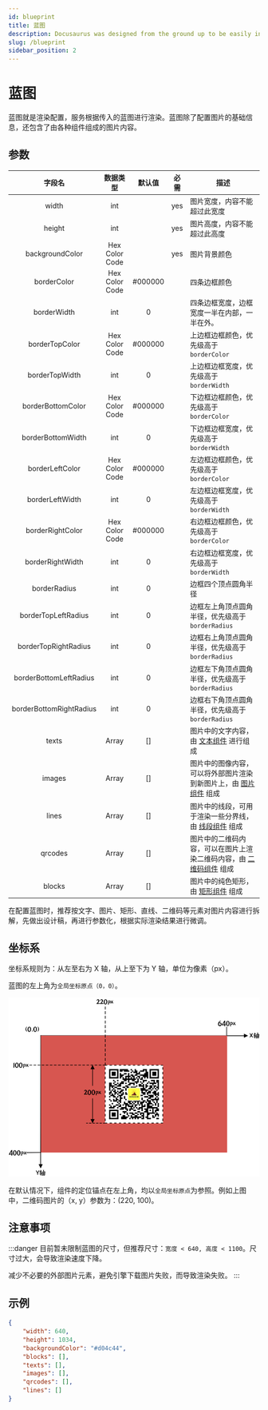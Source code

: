 ```yaml
---
id: blueprint
title: 蓝图
description: Docusaurus was designed from the ground up to be easily installed and used to get your website up and running quickly.
slug: /blueprint
sidebar_position: 2
---
```


# 蓝图
蓝图就是渲染配置，服务根据传入的蓝图进行渲染。蓝图除了配置图片的基础信息，还包含了由各种组件组成的图片内容。

## 参数
| 字段名          | 数据类型       | 默认值 | 必需 | 描述                                                     |
| :---------------: | :--------------: | :------: | :----: | ------------------------------------------------------------ |
| width           | int            |        | yes  | 图片宽度，内容不能超过此宽度                                 |
| height          | int            |        | yes  | 图片高度，内容不能超过此高度                                 |
| backgroundColor | Hex Color Code |        | yes  | 图片背景颜色                                                 |
| borderColor             | Hex Color Code | #000000 |            | 四条边框颜色                                      |
| borderWidth             | int            | 0       |            | 四条边框宽度，边框宽度一半在内部，一半在外。      |
| borderTopColor          | Hex Color Code | #000000 |            | 上边框边框颜色，优先级高于 `borderColor`          |
| borderTopWidth          | int            | 0       |            | 上边框边框宽度，优先级高于 `borderWidth`          |
| borderBottomColor       | Hex Color Code | #000000 |            | 下边框边框颜色，优先级高于 `borderColor`          |
| borderBottomWidth       | int            | 0       |            | 下边框边框宽度，优先级高于 `borderWidth`          |
| borderLeftColor         | Hex Color Code | #000000 |            | 左边框边框颜色，优先级高于 `borderColor`          |
| borderLeftWidth         | int            | 0       |            | 左边框边框宽度，优先级高于 `borderWidth`          |
| borderRightColor        | Hex Color Code | #000000 |            | 右边框边框颜色，优先级高于 `borderColor`          |
| borderRightWidth        | int            | 0       |            | 右边框边框宽度，优先级高于 `borderWidth`          |
| borderRadius            | int            | 0       |            | 边框四个顶点圆角半径                              |
| borderTopLeftRadius     | int            | 0       |            | 边框左上角顶点圆角半径，优先级高于 `borderRadius` |
| borderTopRightRadius    | int            | 0       |            | 边框右上角顶点圆角半径，优先级高于 `borderRadius` |
| borderBottomLeftRadius  | int            | 0       |            | 边框左下角顶点圆角半径，优先级高于 `borderRadius` |
| borderBottomRightRadius | int            | 0       |            | 边框右下角顶点圆角半径，优先级高于 `borderRadius` |
| texts           | Array          | []     |      | 图片中的文字内容，由 [文本组件](/docs/components/text) 进行组成 |
| images          | Array          | []     |      | 图片中的图像内容，可以将外部图片渲染到新图片上，由 [图片组件](/docs/components/image) 组成 |
| lines           | Array          | []     |      | 图片中的线段，可用于渲染一些分界线，由 [线段组件](/docs/components/line) 组成 |
| qrcodes         | Array          | []     |      | 图片中的二维码内容，可以在图片上渲染二维码内容，由 [二维码组件](/docs/components/qrcode) 组成 |
| blocks          | Array          | []     |      | 图片中的纯色矩形，由 [矩形组件](/docs/components/block) 组成 |

在配置蓝图时，推荐按文字、图片、矩形、直线、二维码等元素对图片内容进行拆解，先做出设计稿，再进行参数化，根据实际渲染结果进行微调。
## 坐标系
坐标系规则为：从左至右为 X 轴，从上至下为 Y 轴，单位为像素（px）。

蓝图的左上角为`全局坐标原点（0，0）`。

![imgrender-坐标系示意](./assets/blueprintXY.png)

在默认情况下，组件的定位锚点在左上角，均以`全局坐标原点`为参照。例如上图中，二维码图片的（x, y）参数为：(220, 100)。

## 注意事项
:::danger
目前暂未限制蓝图的尺寸，但推荐尺寸：`宽度 < 640, 高度 < 1100`。尺寸过大，会导致渲染速度下降。

减少不必要的外部图片元素，避免引擎下载图片失败，而导致渲染失败。
:::

## 示例
```json
{
    "width": 640,
    "height": 1034,
    "backgroundColor": "#d04c44",
    "blocks": [],
    "texts": [],
    "images": [],
    "qrcodes": [],
    "lines": []
}
```
